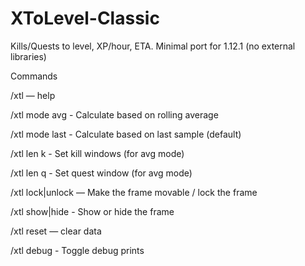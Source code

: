 # XToLevel-Classic
Kills/Quests to level, XP/hour, ETA. Minimal port for 1.12.1 (no external libraries)

Commands

/xtl — help

/xtl mode avg - Calculate based on rolling average

/xtl mode last - Calculate based on last sample (default)

/xtl len k <n> - Set kill windows (for avg mode)

/xtl len q <n> - Set quest window (for avg mode)

/xtl lock|unlock — Make the frame movable / lock the frame

/xtl show|hide - Show or hide the frame

/xtl reset — clear data

/xtl debug - Toggle debug prints
